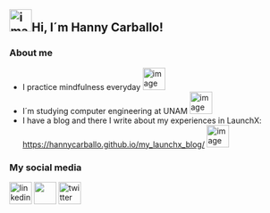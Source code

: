## <img width="40" alt="image" src="https://media3.giphy.com/media/PhE9yZiXP0tGgK3vcP/giphy.webp?cid=ecf05e47a7vu027l7rgc0xeux1v3jhplzq3xol1xd8tmto1i&rid=giphy.webp&ct=s">Hi, I´m Hanny Carballo!

### About me
- I practice mindfulness everyday <img width="40" alt="image" src="https://media3.giphy.com/media/YquS96oIvfE0KXl8oV/200w.webp?cid=ecf05e476uumxvof4opvbz6pz4mcv0vj3ddntnawnq1241l9&rid=200w.webp&ct=s">
- I´m studying computer engineering at UNAM <img width="40" alt="image" src="https://media4.giphy.com/media/WFZvB7VIXBgiz3oDXE/200w.webp?cid=ecf05e474pgymzrnic5t12qbdaul9te7akqpthvc6krmpdhx&rid=200w.webp&ct=s">
- I have a blog and there I write about my experiences in LaunchX: https://hannycarballo.github.io/my_launchx_blog/ <img width="40" alt="image" src="https://media2.giphy.com/media/Vtolj9m51YV1zDVi3I/200w.webp?cid=ecf05e47kghqmkqs0b2whykaqj4gx8qnnhq7t7xwe6kr08tv&rid=200w.webp&ct=s">

### My social media

[<img src='https://user-images.githubusercontent.com/89166148/168693157-6e81b294-b7d4-42dd-b6f2-a188866e9f9d.png' alt='linkedin' height='40'>](https://www.linkedin.com/in/hanny-carballo-ram%C3%ADrez-ba73b7220/)  [<img src='https://user-images.githubusercontent.com/89166148/168695817-04def6dc-ef18-4294-b4f4-69ee84667497.png' height='40'>](https://www.instagram.com/hey_im_hanny/)  [<img src='https://user-images.githubusercontent.com/89166148/168693150-f8221070-34e0-412a-8a32-065f1b1b7daf.png' alt='twitter' height='40'>](https://twitter.com/CarballoHanny)  
